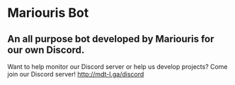 # Mariouris Bot

## An all purpose bot developed by Mariouris for our own Discord.

Want to help monitor our Discord server or help us develop projects? Come join our Discord server! http://mdt-l.ga/discord